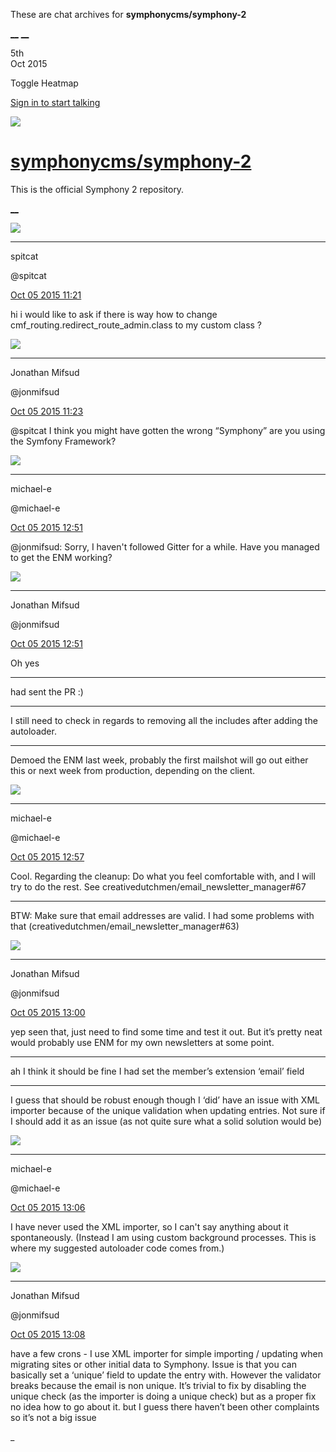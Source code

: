 These are chat archives for **symphonycms/symphony-2**

[__](/symphonycms/symphony-2/archives/2015/10/06)
[__](/symphonycms/symphony-2/archives/2015/10/04)

5th  
Oct 2015

Toggle Heatmap

[Sign in to start talking](/login?action=login&button=archive-login)

![](https://avatars-02.gitter.im/group/iv/3/57542c45c43b8c601977197e?s=48)

#  [symphonycms/symphony-2](/symphonycms/symphony-2)

This is the official Symphony 2 repository.

[ __ ](/orgs/symphonycms/rooms "More symphonycms rooms" )

![](https://avatars2.githubusercontent.com/u/3436996?v=3&s=30)

__ __

spitcat

@spitcat

[Oct 05 2015
11:21](https://gitter.im/symphonycms/symphony-2?at=56125d4f76931cb7479f10e1 ""
)

hi i would like to ask if there is way how to change
cmf_routing.redirect_route_admin.class to my custom class ?

![](https://avatars1.githubusercontent.com/u/859775?v=3&s=30)

__ __

Jonathan Mifsud

@jonmifsud

[Oct 05 2015
11:23](https://gitter.im/symphonycms/symphony-2?at=56125dc00b9059c80b7a5cc5 ""
)

@spitcat I think you might have gotten the wrong “Symphony” are you using the
Symfony Framework?

![](https://avatars2.githubusercontent.com/u/40072?v=3&s=30)

__ __

michael-e

@michael-e

[Oct 05 2015
12:51](https://gitter.im/symphonycms/symphony-2?at=56127237ef36415027437d73 ""
)

@jonmifsud: Sorry, I haven't followed Gitter for a while. Have you managed to
get the ENM working?

![](https://avatars1.githubusercontent.com/u/859775?v=3&s=30)

__ __

Jonathan Mifsud

@jonmifsud

[Oct 05 2015
12:51](https://gitter.im/symphonycms/symphony-2?at=5612724a0b9059c80b7a5fb7 ""
)

Oh yes

__ __

had sent the PR :)

__ __

I still need to check in regards to removing all the includes after adding the
autoloader.

__ __

Demoed the ENM last week, probably the first mailshot will go out either this
or next week from production, depending on the client.

![](https://avatars2.githubusercontent.com/u/40072?v=3&s=30)

__ __

michael-e

@michael-e

[Oct 05 2015
12:57](https://gitter.im/symphonycms/symphony-2?at=561273c476931cb7479f1477 ""
)

Cool. Regarding the cleanup: Do what you feel comfortable with, and I will try
to do the rest. See creativedutchmen/email_newsletter_manager#67

__ __

BTW: Make sure that email addresses are valid. I had some problems with that
(creativedutchmen/email_newsletter_manager#63)

![](https://avatars1.githubusercontent.com/u/859775?v=3&s=30)

__ __

Jonathan Mifsud

@jonmifsud

[Oct 05 2015
13:00](https://gitter.im/symphonycms/symphony-2?at=56127450ef36415027437ddf ""
)

yep seen that, just need to find some time and test it out. But it’s pretty
neat would probably use ENM for my own newsletters at some point.

__ __

ah I think it should be fine I had set the member’s extension ‘email’ field

__ __

I guess that should be robust enough though I ‘did’ have an issue with XML
importer because of the unique validation when updating entries. Not sure if I
should add it as an issue (as not quite sure what a solid solution would be)

![](https://avatars2.githubusercontent.com/u/40072?v=3&s=30)

__ __

michael-e

@michael-e

[Oct 05 2015
13:06](https://gitter.im/symphonycms/symphony-2?at=561275db76931cb7479f14df ""
)

I have never used the XML importer, so I can't say anything about it
spontaneously. (Instead I am using custom background processes. This is where
my suggested autoloader code comes from.)

![](https://avatars1.githubusercontent.com/u/859775?v=3&s=30)

__ __

Jonathan Mifsud

@jonmifsud

[Oct 05 2015
13:08](https://gitter.im/symphonycms/symphony-2?at=56127654ef36415027437e39 ""
)

have a few crons - I use XML importer for simple importing / updating when
migrating sites or other initial data to Symphony. Issue is that you can
basically set a ‘unique’ field to update the entry with. However the validator
breaks because the email is non unique. It’s trivial to fix by disabling the
unique check (as the importer is doing a unique check) but as a proper fix no
idea how to go about it. but I guess there haven’t been other complaints so
it’s not a big issue

_

